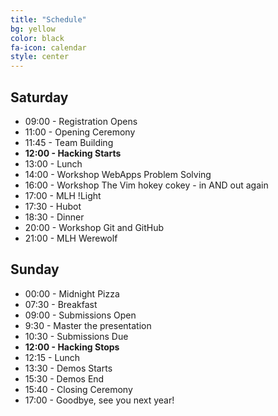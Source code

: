 ```yaml
---
title: "Schedule"
bg: yellow
color: black
fa-icon: calendar
style: center
---
```


<div class="schedule-block">

<h2>Saturday</h2>

<ul>
  <li>09:00 - Registration Opens</li>
  <li>11:00 - Opening Ceremony</li>
  <li>11:45 - Team Building</li>
  <li><strong>12:00 - Hacking Starts</strong></li>
  <li>13:00 - Lunch</li>
  <li>14:00 - Workshop WebApps Problem Solving</li>
  <li>16:00 - Workshop The Vim hokey cokey - in AND out again</li>
  <li>17:00 - MLH !Light</li>
  <li>17:30 - Hubot</li>
  <li>18:30 - Dinner</li>
  <li>20:00 - Workshop Git and GitHub</li>
  <li>21:00 - MLH Werewolf</li>
</ul>

</div>


<div class="schedule-block">

<h2>Sunday</h2>

<ul>
<li>00:00 - Midnight Pizza</li>
<li>07:30 - Breakfast</li>
<li>09:00 - Submissions Open</li>
 <li>9:30 - Master the presentation</li> 
<li>10:30 - Submissions Due</li>
<li><strong>12:00 - Hacking Stops</strong></li>
<li>12:15 - Lunch</li>
<li>13:30 - Demos Starts</li>
<li>15:30 - Demos End</li>
<li>15:40 - Closing Ceremony</li>
<li>17:00 - Goodbye, see you next year!</li>
</ul>

</div>

